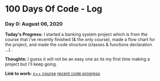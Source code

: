 # 100 Days Of Code - Log

### Day 0: August 06, 2020

**Today's Progress:** I started a banking system project which is from the course that i've recently finished (& the only course), made a flow chart for the project, and made the code structure (classes & functions declaration ...) .

**Thoughts:** I guess it will not be an easy one as its my first time making a project but i'll keep going. 

**Link to work:** [c++ course](https://www.udemy.com/course/cpp-deep-dive/) [recent code progress](https://github.com/MaGnsio/100-days-of-code/tree/master/banking%20system%20project)
